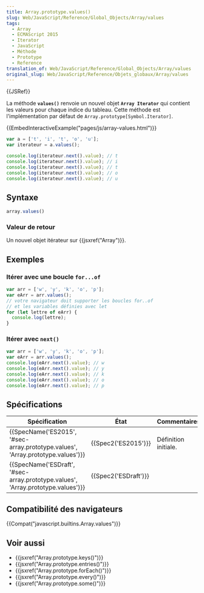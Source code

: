 ```yaml
---
title: Array.prototype.values()
slug: Web/JavaScript/Reference/Global_Objects/Array/values
tags:
  - Array
  - ECMAScript 2015
  - Iterator
  - JavaScript
  - Méthode
  - Prototype
  - Reference
translation_of: Web/JavaScript/Reference/Global_Objects/Array/values
original_slug: Web/JavaScript/Reference/Objets_globaux/Array/values
---
```

{{JSRef}}

La méthode **`values()`** renvoie un nouvel objet **`Array Iterator`** qui contient les valeurs pour chaque indice du tableau. Cette méthode est l'implémentation par défaut de `Array.prototype[Symbol.Iterator]`.

{{EmbedInteractiveExample("pages/js/array-values.html")}}

```js
var a = ['t', 'i', 't', 'o', 'u'];
var iterateur = a.values();

console.log(iterateur.next().value); // t
console.log(iterateur.next().value); // i
console.log(iterateur.next().value); // t
console.log(iterateur.next().value); // o
console.log(iterateur.next().value); // u
```

## Syntaxe

```js
array.values()
```

### Valeur de retour

Un nouvel objet itérateur sur {{jsxref("Array")}}.

## Exemples

### Itérer avec une boucle `for...of`

```js
var arr = ['w', 'y', 'k', 'o', 'p'];
var eArr = arr.values();
// votre navigateur doit supporter les boucles for..of
// et les variables définies avec let
for (let lettre of eArr) {
  console.log(lettre);
}
```

### Itérer avec `next()`

```js
var arr = ['w', 'y', 'k', 'o', 'p'];
var eArr = arr.values();
console.log(eArr.next().value); // w
console.log(eArr.next().value); // y
console.log(eArr.next().value); // k
console.log(eArr.next().value); // o
console.log(eArr.next().value); // p
```

## Spécifications

| Spécification                                                                                                | État                         | Commentaires         |
| ------------------------------------------------------------------------------------------------------------ | ---------------------------- | -------------------- |
| {{SpecName('ES2015', '#sec-array.prototype.values', 'Array.prototype.values')}}     | {{Spec2('ES2015')}}     | Définition initiale. |
| {{SpecName('ESDraft', '#sec-array.prototype.values', 'Array.prototype.values')}} | {{Spec2('ESDraft')}} |                      |

## Compatibilité des navigateurs

{{Compat("javascript.builtins.Array.values")}}

## Voir aussi

- {{jsxref("Array.prototype.keys()")}}
- {{jsxref("Array.prototype.entries()")}}
- {{jsxref("Array.prototype.forEach()")}}
- {{jsxref("Array.prototype.every()")}}
- {{jsxref("Array.prototype.some()")}}
